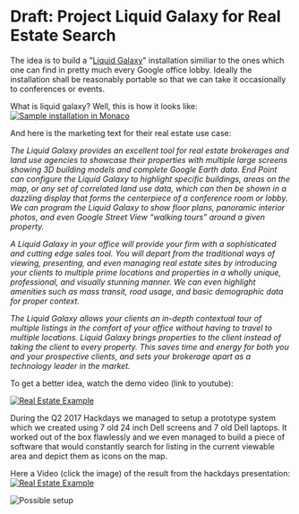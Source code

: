 # Draft: Project Liquid Galaxy for Real Estate Search

The idea is to build a "[Liquid Galaxy](https://liquidgalaxy.endpoint.com/)" installation similiar to the ones which one can find in pretty much every Google office lobby.
Ideally the installation shall be reasonably portable so that we can take it occasionally to conferences or events.

What is liquid galaxy? Well, this is how it looks like:
[![Sample installation in Monaco](https://invidis.de/wp-content/uploads/2013/02/2013-02-Google-Liquid-Galaxy-Monaco.jpg)](https://invidis.de/2013/02/google-liquid-galaxy-digital-signage-bringt-google-earth-zum-leben/)


And here is the marketing text for their real estate use case:

_The Liquid Galaxy provides an excellent tool for real estate brokerages and land use agencies to showcase their properties with multiple large screens showing 3D building models and complete Google Earth data. End Point can configure the Liquid Galaxy to highlight specific buildings, areas on the map, or any set of correlated land use data, which can then be shown in a dazzling display that forms the centerpiece of a conference room or lobby. We can program the Liquid Galaxy to show floor plans, panoramic interior photos, and even Google Street View “walking tours” around a given property._

_A Liquid Galaxy in your office will provide your firm with a sophisticated and cutting edge sales tool. You will depart from the traditional ways of viewing, presenting, and even managing real estate sites by introducing your clients to multiple prime locations and properties in a wholly unique, professional, and visually stunning manner. We can even highlight amenities such as mass transit, road usage, and basic demographic data for proper context._

_The Liquid Galaxy allows your clients an in-depth contextual tour of multiple listings in the comfort of your office without having to travel to multiple locations. Liquid Galaxy brings properties to the client instead of taking the client to every property. This saves time and energy for both you and your prospective clients, and sets your brokerage apart as a technology leader in the market._


To get a better idea, watch the demo video (link to youtube):

[![Real Estate Example](http://img.youtube.com/vi/kZ0bq-dA-rg/0.jpg)](http://www.youtube.com/watch?v=kZ0bq-dA-rg)

During the Q2 2017 Hackdays we managed to setup a prototype system which we created using 7 old 24 inch Dell screens and 7 old Dell laptops. 
It worked out of the box flawlessly and we even managed to build a piece of software that would constantly search for listing in the current viewable area and depict them as icons on the map.

Here a Video (click the image) of the result from the hackdays presentation:
[![Real Estate Example](https://lh3.googleusercontent.com/icwDAw5U_IiGymBvSQnqLuSR8OF5hzldGNKd_YX05axk0k-swd42gIJkfWw_HPkG5lcjHtAHYDZfP1pCHHkDC7HkCvoUrmRMnxshajpRFJ_4ueEMAfSeWEbIXXCVha4NvgRmKCu4od-sXxOPRhvjys_WPw-glKebPNcSJ4mB0BYXxRx262ciQo4x3BCDMRIanU6lEMAiw-pmxsyzYFY08MDI07jcoXQyKRzJtbcTtsQUHG9VpnmAyGzBX31Mh1CVn5NRuzyznPZ9Wdeio8zEaILubQMQgf03e-iv3JKyETZV4PROiJXDJoPqXLddyG-3Kune7eCJMgsWLH_MIqNn1UQNVE-G8y4ogRg2tXHA7clY069pnu6p1cBvAlDZKjMfpme3omz3i44zcaZlT_lUadWoksPZ-hkHvq0Z-GOg6y9QNQpTQv1nnnC0c2-RQVNQkHgyFfuBnqwVH49wfOAwQ_4yogCVPUzgEPbVeo2nuYAYvAJGvLQYNNW9ZRUtjDJ7M-3W2l7XSNGN5mEMV4esPZWeoSTRTJ647bGO6iAqsq5WkNXwgWOWKhH3FDSTF02XN1WWkZ-ZEfFKDSnD9y1QiTDkK_cNbWAC9hS-mBZsMKNFum_bpzqevlX7M5gH3WNvqFycHpM9-qNMd-iYS6-kG9sFtTIu0gsciOe1Le67Ego=w1200-h675-no)](https://goo.gl/photos/mKE6axNyeVMyByZg7)

![Possible setup](https://raw.githubusercontent.com/AutoScout24/is24-media-liquid-galaxy/master/lg2.jpg)












